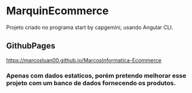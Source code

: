 # MarquinEcommerce

Projeto criado no programa start by capgemini, usando Angular CLI.

## GithubPages
https://marcosluan00.github.io/MarcosInformatica-Ecommerce

### Apenas com dados estaticos, porém pretendo melhorar esse projeto com um banco de dados fornecendo os produtos.
